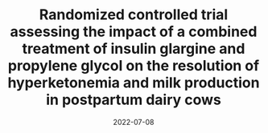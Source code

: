 ---
title: "Randomized controlled trial assessing the impact of a combined treatment of insulin glargine and propylene glycol on the resolution of hyperketonemia and milk production in postpartum dairy cows"
authors:
- J. Denis-Robichaud
- S. Buczinski
- V. Fauteux
- J. Dubuc

date: "2022-07-08"

publication: "JDS Communication"

links:
    article: https://doi.org/10.3168/jdsc.2022-0228 
    
tags:
  - dairy cattle 
  - metabolic diseases
  - treatment 
  
---